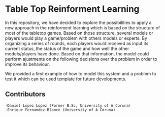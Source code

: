 # Table Top Reinforment Learning

In this repository, we have decided to explore the possibilities to apply a new approach in the reinforment learning which is based on the structure of most of the tabletop games. Based on those structure, several models or players would play a game/problem with others models or experts. By organizing a series of rounds, each players would received as input its current status, the status of the game and how well the other models/players have done. Based on that information, the model could perform ajustments on the following decisions over the problem in order to improve its behaviour.

We provided a first example of how to model this system and a problem to test it which can be used template for future developments.


## Contributors
    -Daniel Lopez Lopez (Former B.Sc, University of A Coruna)
    -Enrique Fernandez-Blanco (University of A Coruna)
    
